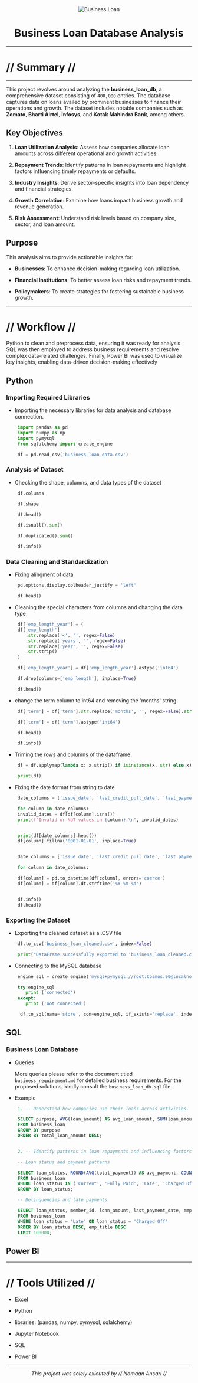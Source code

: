 <div align="center">
<img src="images/banner.png" alt="Business Loan">
<h1> Business Loan Database Analysis </h1> 
</div>

---
# // Summary //
---

This project revolves around analyzing the **business_loan_db**, a comprehensive dataset consisting of `400,000` entries. The database captures data on loans availed by prominent businesses to finance their operations and growth. The dataset includes notable companies such as **Zomato**, **Bharti Airtel**, **Infosys**, and **Kotak Mahindra Bank**, among others. 


## Key Objectives

1. **Loan Utilization Analysis**: Assess how companies allocate loan amounts across different operational and growth activities.

2. **Repayment Trends**: Identify patterns in loan repayments and highlight factors influencing timely repayments or defaults.

3. **Industry Insights**: Derive sector-specific insights into loan dependency and financial strategies.

4. **Growth Correlation**: Examine how loans impact business growth and revenue generation.

5. **Risk Assessment**: Understand risk levels based on company size, sector, and loan amount.


## Purpose

This analysis aims to provide actionable insights for:

- **Businesses**: To enhance decision-making regarding loan utilization.

- **Financial Institutions**: To better assess loan risks and repayment trends.

- **Policymakers**: To create strategies for fostering sustainable business growth.

---

# // Workflow //

Python to clean and preprocess data, ensuring it was ready for analysis. SQL was then employed to address business requirements and resolve complex data-related challenges. Finally, Power BI was used to visualize key insights, enabling data-driven decision-making effectively

## Python

### **Importing Required Libraries**

 - Importing the necessary libraries for data analysis and database connection.

    ```python
     import pandas as pd 
     import numpy as np
     import pymysql
     from sqlalchemy import create_engine

     df = pd.read_csv('business_loan_data.csv')
   ```
    
### **Analysis of Dataset**

 - Checking the shape, columns, and data types of the dataset

    ```python
     df.columns

     df.shape

     df.head()

     df.isnull().sum()

     df.duplicated().sum()

     df.info()
   ```

### **Data Cleaning and Standardization**

 - Fixing alingment of data

    ```python
     pd.options.display.colheader_justify = 'left'

     df.head()
   ```

 - Cleaning the special characters from columns and changing the data type

    ```python
     df['emp_length_year'] = (
     df['emp_length']
        .str.replace('<', '', regex=False)
        .str.replace('years', '', regex=False)
        .str.replace('year', '', regex=False)
        .str.strip()
     )

     df['emp_length_year'] = df['emp_length_year'].astype('int64')

     df.drop(columns=['emp_length'], inplace=True)

     df.head()
    ```

 - change the term column to int64 and removing the 'months' string

    ```python
     df['term'] = df['term'].str.replace('months', '', regex=False).str.strip()

     df['term'] = df['term'].astype('int64')

     df.head()

     df.info()
   ```

 - Triming the rows and columns of the dataframe

    ```python
     df = df.applymap(lambda x: x.strip() if isinstance(x, str) else x)

     print(df)
   ```

 - Fixing the date format from string to date

    ```python
     date_columns = ['issue_date', 'last_credit_pull_date', 'last_payment_date', 'next_payment_date']

     for column in date_columns:
     invalid_dates = df[df[column].isna()]
     print(f"Invalid or NaT values in {column}:\n", invalid_dates)


     print(df[date_columns].head())
     df[column].fillna('0001-01-01', inplace=True)


     date_columns = ['issue_date', 'last_credit_pull_date', 'last_payment_date', 'next_payment_date']

     for column in date_columns:

     df[column] = pd.to_datetime(df[column], errors='coerce')
     df[column] = df[column].dt.strftime('%Y-%m-%d')


     df.info()
     df.head()
   ```

### **Exporting the Dataset**

 - Exporting the cleaned dataset as a .CSV file

    ```python
     df.to_csv('business_loan_cleaned.csv', index=False)

     print("DataFrame successfully exported to 'business_loan_cleaned.csv'")
   ```
    
 - Connecting to the MySQL database

    ```python
     engine_sql = create_engine('mysql+pymysql://root:Cosmos.90@localhost:3306/business_loan_db')

     try:engine_sql
        print ('connected')
     except:
        print ('not connected')
   ```

   ```python
     df.to_sql(name='store', con=engine_sql, if_exists='replace', index=False)
   ```
## SQL

 ### Business Loan Database

 - Queries

   More queries please refer to the document titled `business_requirement.md` for detailed business requirements. For the proposed solutions, kindly consult the `business_loan_db.sql` file.

 - Example

   ```sql
    1. -- Understand how companies use their loans across activities.

    SELECT purpose, AVG(loan_amount) AS avg_loan_amount, SUM(loan_amount) AS total_loan_amount
    FROM business_loan
    GROUP BY purpose
    ORDER BY total_loan_amount DESC;


    2. -- Identify patterns in loan repayments and influencing factors.

    -- Loan status and payment patterns

    SELECT loan_status, ROUND(AVG(total_payment)) AS avg_payment, COUNT(*) AS loan_count
    FROM business_loan
    WHERE loan_status IN ('Current', 'Fully Paid', 'Late', 'Charged Off')
    GROUP BY loan_status;

    -- Delinquencies and late payments

    SELECT loan_status, member_id, loan_amount, last_payment_date, emp_title
    FROM business_loan
    WHERE loan_status = 'Late' OR loan_status = 'Charged Off'
    ORDER BY loan_status DESC, emp_title DESC
    LIMIT 100000;
   ```
## Power BI


---

# // Tools Utilized //

- Excel

- Python

- libraries: (pandas, numpy, pymysql, sqlalchemy)

- Jupyter Notebook

- SQL

- Power BI

---

<p align="center">
  <i>This project was solely exicuted by // Nomaan Ansari //</i>
</p>